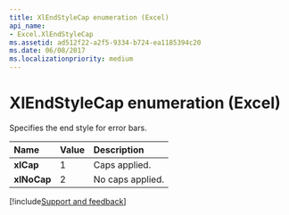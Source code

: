 ```yaml
---
title: XlEndStyleCap enumeration (Excel)
api_name:
- Excel.XlEndStyleCap
ms.assetid: ad512f22-a2f5-9334-b724-ea1185394c20
ms.date: 06/08/2017
ms.localizationpriority: medium
---
```



# XlEndStyleCap enumeration (Excel)

Specifies the end style for error bars.



|Name|Value|Description|
|:-----|:-----|:-----|
| **xlCap**|1|Caps applied.|
| **xlNoCap**|2|No caps applied.|

[!include[Support and feedback](~/includes/feedback-boilerplate.md)]